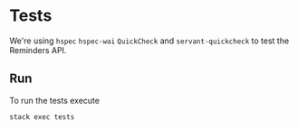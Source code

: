 # Tests

We're using `hspec` `hspec-wai` `QuickCheck` and `servant-quickcheck` to test the Reminders API.

## Run

To run the tests execute

```
stack exec tests
```
